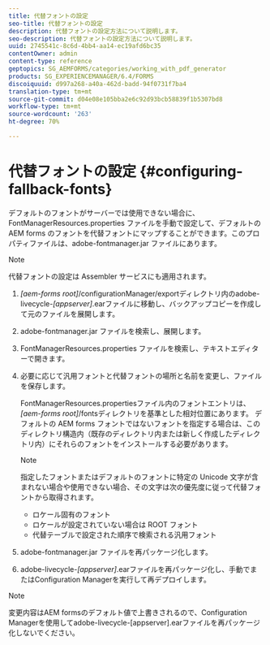 ```yaml
---
title: 代替フォントの設定
seo-title: 代替フォントの設定
description: 代替フォントの設定方法について説明します。
seo-description: 代替フォントの設定方法について説明します。
uuid: 2745541c-8c6d-4bb4-aa14-ec19afd6bc35
contentOwner: admin
content-type: reference
geptopics: SG_AEMFORMS/categories/working_with_pdf_generator
products: SG_EXPERIENCEMANAGER/6.4/FORMS
discoiquuid: d997a268-a40a-462d-badd-94f0731f7ba4
translation-type: tm+mt
source-git-commit: d04e08e105bba2e6c92d93bcb58839f1b5307bd8
workflow-type: tm+mt
source-wordcount: '263'
ht-degree: 70%

---
```



# 代替フォントの設定 {#configuring-fallback-fonts}

デフォルトのフォントがサーバーでは使用できない場合に、FontManagerResources.properties ファイルを手動で設定して、デフォルトの AEM forms のフォントを代替フォントにマップすることができます。このプロパティファイルは、adobe-fontmanager.jar ファイルにあります。

>[!NOTE]
>
>代替フォントの設定は Assembler サービスにも適用されます。

1. *[aem-forms root]*/configurationManager/exportディレクトリ内のadobe-livecycle-*[appserver]*.earファイルに移動し、バックアップコピーを作成して元のファイルを展開します。
1. adobe-fontmanager.jar ファイルを検索し、展開します。
1. FontManagerResources.properties ファイルを検索し、テキストエディターで開きます。
1. 必要に応じて汎用フォントと代替フォントの場所と名前を変更し、ファイルを保存します。

   FontManagerResources.propertiesファイル内のフォントエントリは、*[aem-forms root]*/fontsディレクトリを基準とした相対位置にあります。 デフォルトの AEM forms フォントではないフォントを指定する場合は、このディレクトリ構造内（既存のディレクトリ内または新しく作成したディレクトリ内）にそれらのフォントをインストールする必要があります。

   >[!NOTE]
   >
   >指定したフォントまたはデフォルトのフォントに特定の Unicode 文字が含まれない場合や使用できない場合、その文字は次の優先度に従って代替フォントから取得されます。

   * ロケール固有のフォント
   * ロケールが設定されていない場合は ROOT フォント
   * 代替テーブルで設定された順序で検索される汎用フォント

1. adobe-fontmanager.jar ファイルを再パッケージ化します。
1. adobe-livecycle-*[appserver]*.earファイルを再パッケージ化し、手動でまたはConfiguration Managerを実行して再デプロイします。

>[!NOTE]
>
>変更内容はAEM formsのデフォルト値で上書きされるので、Configuration Managerを使用してadobe-livecycle-[appserver].earファイルを再パッケージ化しないでください。

